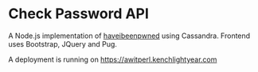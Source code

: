 # Check Password API

A Node.js implementation of [haveibeenpwned](https://haveibeenpwned.com) using Cassandra. Frontend uses Bootstrap, JQuery and Pug.

A deployment is running on https://awitperl.kenchlightyear.com
